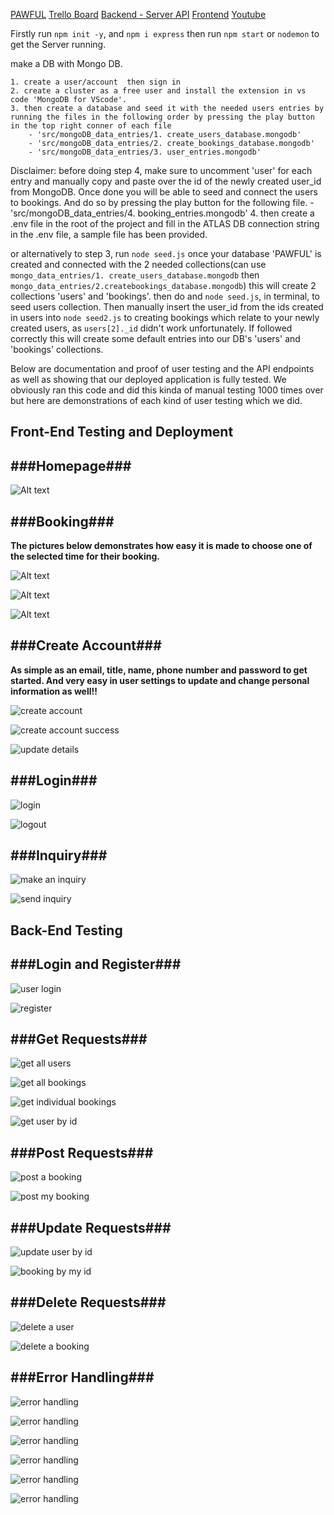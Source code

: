 [PAWFUL](https://pawful.netlify.app/)
[Trello Board](https://trello.com/b/eWwKHnN0/doggy-playground-web-app)
[Backend - Server API](https://github.com/doigiee/T3A2-B-Server__)
[Frontend](https://github.com/RyanWoolf/T3A2-Client)
[Youtube](https://www.youtube.com/watch?v=JTOWHwUrmpg)

Firstly run `npm init -y`, and `npm i express` then run `npm start` or `nodemon` to get the Server running. 


make a DB with Mongo DB. 
    
    1. create a user/account  then sign in 
    2. create a cluster as a free user and install the extension in vs code 'MongoDB for VScode'. 
    3. then create a database and seed it with the needed users entries by running the files in the following order by pressing the play button in the top right conner of each file
        - 'src/mongoDB_data_entries/1. create_users_database.mongodb'         
        - 'src/mongoDB_data_entries/2. create_bookings_database.mongodb'
        - 'src/mongoDB_data_entries/3. user_entries.mongodb'
  
 Disclaimer: before doing step 4, make sure to uncomment 'user' for each entry and manually copy and paste over the id of the newly created user_id from MongoDB. Once done you will be able to seed and connect the users to bookings. And do so by pressing the play button for the following file.
        - 'src/mongoDB_data_entries/4. booking_entries.mongodb'
    4. then create a .env file in the root of the project and  fill in the ATLAS DB connection string in the .env file, a sample file has been provided.

or alternatively to step 3, run `node seed.js` once your database 'PAWFUL' is created and connected with the 2 needed collections(can use `mongo_data_entries/1. create_users_database.mongodb` then `mongo_data_entries/2.createbookings_database.mongodb`) this will create 2 collections 'users' and 'bookings'. then do and `node seed.js`, in terminal, to seed users collection. Then manually insert the user_id from the ids created in users into `node seed2.js` to creating bookings which relate to your newly created users, as `users[2]._id` didn't work unfortunately. If followed correctly this will create some default entries into our DB's 'users' and 'bookings' collections.


Below are documentation and proof of user testing and the API endpoints as well as showing that our deployed application is fully tested. We obviously ran this code and did this kinda of manual testing 1000 times over but here are demonstrations of each kind of user testing which we did.

## Front-End Testing and Deployment

###Homepage###
--------------
![Alt text](docs/front_end_app.jpeg/Homepage.jpg)


###Booking###
--------------
**The pictures below demonstrates how easy it is made to choose one of the selected time for their booking.**

![Alt text](docs/front_end_app.jpeg/booking.jpg)

![Alt text](docs/front_end_app.jpeg/bookings.jpg)

![Alt text](docs/front_end_app.jpeg/one%20booking.jpg)





###Create Account###
--------------
**As simple as an email, title, name, phone number and password to get started. And very easy in user settings to update and change personal information as well!!**


![create account](docs/front_end_app.jpeg/create%20an%20account.jpg)

![create account success](docs/front_end_app.jpeg/create%20an%20account%20success.jpg)

![update details](docs/front_end_app.jpeg/update%20details.jpg)


###Login###
--------------
![login](docs/front_end_app.jpeg/login%20with%20message.jpg)

![logout](docs/front_end_app.jpeg/sucessfully%20logged%20out.jpg)

###Inquiry###
--------------
![make an inquiry](docs/front_end_app.jpeg/prep%20an%20inquiry.jpg)

![send inquiry](docs/front_end_app.jpeg/send%20a%20inquiry.jpg)


## Back-End Testing

###Login and Register###
--------------

![user login](docs/backend_mongodb.jpeg/userlogin.jpg)

![register](docs/backend_mongodb.jpeg/register.jpg)

###Get Requests###
--------------
![get all users](docs/backend_mongodb.jpeg/all%20users.jpg)

![get all bookings](docs/backend_mongodb.jpeg/get%20all%20bookings.jpg)

![get individual bookings](docs/backend_mongodb.jpeg/get%20my%20booking%20by%20ID.jpg)

![get user by id](docs/backend_mongodb.jpeg/get%20user%20by%20ID.jpg)



###Post Requests###
--------------
![post a booking](docs/backend_mongodb.jpeg/post%20a%20booking.jpg)

![post my booking](docs/backend_mongodb.jpeg/post%20my%20booking.jpg)


###Update Requests###
--------------
![update user by id](docs/backend_mongodb.jpeg/update%20user%20by%20ID.jpg)

![booking by my id](docs/backend_mongodb.jpeg/update%20booking%20by%20ID.jpg)

###Delete Requests###
--------------
![delete a user](docs/backend_mongodb.jpeg/delete%20user%20by%20ID.jpg)

![delete a booking](docs/backend_mongodb.jpeg/dellete%20a%20booking.jpg)

###Error Handling###
--------------
![error handling](docs/error_handling/error%20handling%201.jpg)

![error handling](docs/error_handling/error%20handling%202.jpg)

![error handling](docs/error_handling/error%20handling%20when%20user%20already%20exists%203.jpg)

![error handling](docs/error_handling/session%20expired%204.jpg)

![error handling](docs/error_handling/inncorrect%20credentials%205.jpg)

![error handling](docs/error_handling/inncorrect%20credentials%206.jpg)